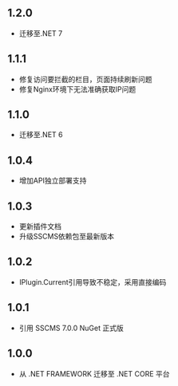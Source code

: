## 1.2.0
* 迁移至.NET 7

## 1.1.1
* 修复访问要拦截的栏目，页面持续刷新问题
* 修复Nginx环境下无法准确获取IP问题

## 1.1.0
* 迁移至.NET 6

## 1.0.4
* 增加API独立部署支持

## 1.0.3
* 更新插件文档
* 升级SSCMS依赖包至最新版本

## 1.0.2
* IPlugin.Current引用导致不稳定，采用直接编码

## 1.0.1
* 引用 SSCMS 7.0.0 NuGet 正式版

## 1.0.0
* 从 .NET FRAMEWORK 迁移至 .NET CORE 平台
